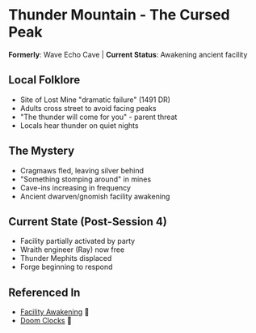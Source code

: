 # Thunder Mountain - The Cursed Peak
**Formerly**: Wave Echo Cave | **Current Status**: Awakening ancient facility

## Local Folklore
- Site of Lost Mine "dramatic failure" (1491 DR)
- Adults cross street to avoid facing peaks
- "The thunder will come for you" - parent threat
- Locals hear thunder on quiet nights

## The Mystery
- Cragmaws fled, leaving silver behind
- "Something stomping around" in mines
- Cave-ins increasing in frequency
- Ancient dwarven/gnomish facility awakening

## Current State (Post-Session 4)
- Facility partially activated by party
- Wraith engineer (Ray) now free
- Thunder Mephits displaced
- Forge beginning to respond

## Referenced In
- [Facility Awakening](../../04-facility-awakening.md) 📍
- [Doom Clocks](../../timers/doom-clocks.md) 📍